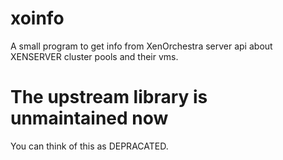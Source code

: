 # xoinfo
A small program to get info from XenOrchestra server api about XENSERVER cluster pools and their vms.

# The upstream library is unmaintained now  
You can think of this as DEPRACATED.

